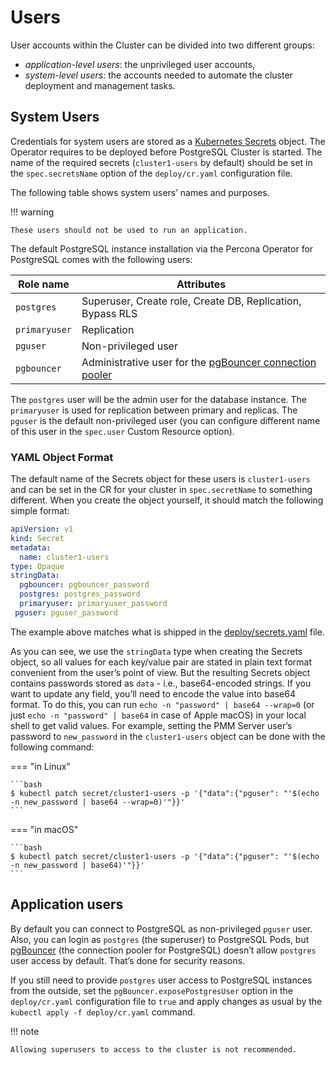 # Users

User accounts within the Cluster can be divided into two different groups:

* *application-level users*: the unprivileged user accounts,
* *system-level users*: the accounts needed to automate the cluster deployment
and management tasks.

## System Users

Credentials for system users are stored as a [Kubernetes Secrets](https://kubernetes.io/docs/concepts/configuration/secret/) object.
The Operator requires to be deployed before PostgreSQL Cluster is
started. The name of the required secrets (`cluster1-users` by default)
should be set in the `spec.secretsName` option of the `deploy/cr.yaml`
configuration file.

The following table shows system users’ names and purposes.

!!! warning

    These users should not be used to run an application.

The default PostgreSQL instance installation via the Percona Operator for PostgreSQL comes with the
following users:

| Role name     | Attributes                                                 |
|---------------|------------------------------------------------------------|
| `postgres`    | Superuser, Create role, Create DB, Replication, Bypass RLS |
| `primaryuser` | Replication                                                |
| `pguser`      | Non-privileged user                                        |
| `pgbouncer`   | Administrative user for the [pgBouncer connection pooler](http://pgbouncer.github.io/) |

The `postgres` user will be the admin user for the database instance. The
`primaryuser` is used for replication between primary and replicas. The
`pguser` is the default non-privileged user (you can configure different name
of this user in the `spec.user`  Custom Resource option).

### YAML Object Format

The default name of the Secrets object for these users is `cluster1-users` and
can be set in the CR for your cluster in `spec.secretName` to something
different. When you create the object yourself, it should match the following
simple format:

```yaml
apiVersion: v1
kind: Secret
metadata:
  name: cluster1-users
type: Opaque
stringData:
  pgbouncer: pgbouncer_password
  postgres: postgres_password
  primaryuser: primaryuser_password
 pguser: pguser_password
```

The example above matches what is shipped in the [deploy/secrets.yaml](https://github.com/percona/percona-postgresql-operator/blob/main/deploy/users-secret.yaml)
file.

As you can see, we use the `stringData` type when creating the Secrets object,
so all values for each key/value pair are stated in plain text format convenient
from the user’s point of view. But the resulting Secrets object contains
passwords stored as `data` - i.e., base64-encoded strings. If you want to update
any field, you’ll need to encode the value into base64 format. To do this, you
can run `echo -n "password" | base64 --wrap=0` (or just 
`echo -n "password" | base64` in case of Apple macOS) in your local shell to get
valid values. For example, setting the PMM Server user’s password to
`new_password` in the `cluster1-users` object can be done with the following
command:

=== "in Linux"

    ```bash
    $ kubectl patch secret/cluster1-users -p '{"data":{"pguser": "'$(echo -n new_password | base64 --wrap=0)'"}}'
    ```

=== "in macOS"

    ```bash
    $ kubectl patch secret/cluster1-users -p '{"data":{"pguser": "'$(echo -n new_password | base64)'"}}'
    ```

## Application users

By default you can connect to PostgreSQL as non-privileged `pguser` user.
Also, you can login as `postgres` (the superuser) to PostgreSQL Pods,
but [pgBouncer](http://pgbouncer.github.io/) (the connection pooler for
PostgreSQL) doesn’t allow `postgres` user access by default. That’s done for
security reasons.

If you still need to provide `postgres` user access to PostgreSQL instances
from the outside, set the `pgBouncer.exposePostgresUser` option in the
`deploy/cr.yaml` configuration file to `true` and apply changes as usual by the
`kubectl apply -f deploy/cr.yaml` command.

!!! note

    Allowing superusers to access to the cluster is not recommended.
